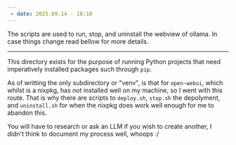 ```yaml
---
 - date: 2025.09.14 - 16:10
---
```



The scripts are used to run, stop, and uninstall the webview of ollama. In case things change read bellow for more details.

---

This directory exists for the purpose of running Python projects that need imperatively installed packages such through `pip`. 

As of writting the only subdirectory or "venv", is that for `open-webui`, which whilst is a nixpkg, has not installed well on my machine, so I went with this route. That is why there are scripts to `deploy.sh`, `stop.sh` the depolyment, and `uninstall.sh` for when the nixpkg does work well enough for me to abandon this.

You will have to research or ask an LLM if you wish to create another, I didn't think to document my process well, whoops :/
